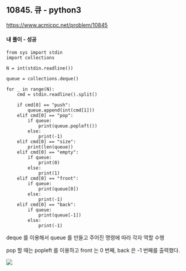 ## 10845. 큐 - python3
https://www.acmicpc.net/problem/10845

#### 내 풀이 - 성공
```
from sys import stdin
import collections

N = int(stdin.readline())

queue = collections.deque()

for _ in range(N):
    cmd = stdin.readline().split()
    
    if cmd[0] == "push":
        queue.append(int(cmd[1]))
    elif cmd[0] == "pop":
        if queue:
            print(queue.popleft())
        else:
            print(-1)
    elif cmd[0] == "size":
        print(len(queue))
    elif cmd[0] == "empty":
        if queue:
            print(0)
        else:
            print(1)
    elif cmd[0] == "front":
        if queue:
            print(queue[0])
        else:
            print(-1)
    elif cmd[0] == "back":
        if queue:
            print(queue[-1])
        else:
            print(-1)
```
deque 를 이용해서 queue 를 만들고
주어진 명령에 따라 각자 역할 수행

pop 할 때는 popleft 를 이용하고
front 는 0 번째, back 은 -1 번째를 출력했다.

![](https://images.velog.io/images/jsh5408/post/706b2964-4c12-4de2-9e06-ef4a55a2e1aa/image.png)
